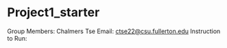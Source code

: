 # Project1_starter
Group Members: Chalmers Tse
Email: ctse22@csu.fullerton.edu
Instruction to Run:


